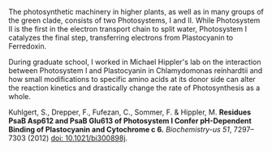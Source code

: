 The photosynthetic machinery in higher plants, as well as in many groups of the green clade, consists of two Photosystems, I and II. While Photosystem II is the first in the electron transport chain to split water, Photosystem I catalyzes the final step, transferring electrons from Plastocyanin to Ferredoxin.

During graduate school, I worked in Michael Hippler's lab on the interaction between Photosystem I and Plastocyanin in Chlamydomonas reinhardtii and how small modifications to specific amino acids at its donor side can alter the reaction kinetics and drastically change the rate of Photosynthesis as a whole.

Kuhlgert, S., Drepper, F., Fufezan, C., Sommer, F. & Hippler, M. **Residues PsaB Asp612 and PsaB Glu613 of Photosystem I Confer pH-Dependent Binding of Plastocyanin and Cytochrome c 6.** *Biochemistry-us 51*, 7297–7303 (2012) [doi: 10.1021/bi300898j](https://doi.org/10.1021/bi300898j).